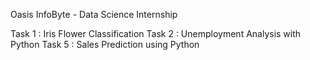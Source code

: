 Oasis InfoByte - Data Science Internship

Task 1 : Iris Flower Classification
Task 2 : Unemployment Analysis with Python
Task 5 : Sales Prediction using Python

